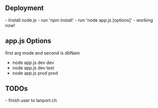 <h2>Deployment</h2>
- Install node.js 
- run 'npm install'
- run 'node app.js [options]'
- working now!


<h2>app.js Options</h2>
first arg mode and second is dbNam

- node app.js dev dev
- node app.js dev test
- node app.js prod prod


<h2>TODOs</h2>
- finish user to lanport.ch